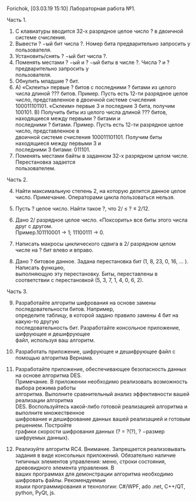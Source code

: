 Forichok, [03.03.19 15:10]
Лабораторная работа №1. 

Часть 1. 
1. С клавиатуры вводится 32-х разрядное целое число ? в двоичной системе счисления.  
1. Вывести ? −ый бит числа ?. Номер бита предварительно запросить у пользователя. 
2. Установить/снять ? −ый бит числа ?. 
3. Поменять местами ? −ый и ? −ый биты в числе ?. Числа ? и ? предварительно запросить у  
пользователя. 
4. Обнулить младшие ? бит. 
2. A) «Склеить» первые ? битов с последними ? битами из целого числа длиной ??? битов. Пример. 
Пусть есть 12-ти разрядное целое число, представленное в двоичной системе счисления  
100011101101. «Склеим» первые 3 и последние 3 бита, получим 100101. 
B) Получить биты из целого числа длиной ??? битов, находящиеся между первыми ? битами и  
последними ? битами. Пример. Пусть есть 12-ти разрядное целое число, представленное в  
двоичной системе счисления 100011101101. Получим биты находящиеся между первыми 3 и  
последними 3 битами: 011101. 
3. Поменять местами байты в заданном 32-х разрядном целом числе. Перестановка задается  
пользователем. 


Часть 2. 

4. Найти максимальную степень 2, на которую делится данное целое число. Примечание. 
Операторами цикла пользоваться нельзя. 

5. Пусть ? целое число. Найти такое ?, что 2/ ≤ ? ≤ 2/12. 

6. Дано 2/ разрядное целое число. «Поксорить» все биты этого числа друг с другом.  
Пример.101110001 → 1; 11100111 → 0. 

7. Написать макросы циклического сдвига в 2/ разрядном целом числе на ? бит влево и вправо. 

8. Дано ? битовое данное. Задана перестановка бит (1, 8, 23, 0, 16, … ). Написать функцию,  
выполняющую эту перестановку. Биты, переставлены в соответствии с перестановкой (5, 3, 7, 1, 4, 0, 6, 2). 


Часть 3. 

9. Разработайте алгоритм шифрования на основе замены последовательности битов. Например,  
определите таблицу, в которой задано правило замены 4 бит на какую-то другую  
последовательность бит. Разработайте консольное приложение, шифрующее и дешифрующее  
файл, используя ваш алгоритм. 

10. Разработать приложение, шифрующее и дешифрующее файл с помощью алгоритма Вернама. 

11. Разработайте приложение, обеспечивающее безопасность данных на основе алгоритма DES.  
Примечание. В приложении необходимо реализовать возможность выбора режима работы  
алгоритма. Выполните сравнительный анализ эффективности вашей реализации алгоритма  
DES. Воспользуйтесь какой-либо готовой реализацией алгоритма и выполните множественное  
шифрование и дешифрование данных вашей реализацией и готовым решением. Постройте  
графики скорости шифрования данных (? = ?(?), ? −размер шифруемых данных). 

12. Реализуйте алгоритм RC4. 
Внимание. Запрещается реализовывать задания в виде консольных приложений. Обязательно наличие  
типичных элементов управления: меню, строки состояния, древовидного элемента управления. В  
ваших программах для демонстрации алгоритма необходимо шифровать файлы. Рекомендуемые  
языки программирования и технологии: C#/WPF, ado .net, C++/QT, python, PyQt, js.
